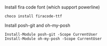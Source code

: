 
Install fira code font (which support powerline)

```
choco install firacode-ttf
```

Install posh-git and oh-my-posh

```
Install-Module posh-git -Scope CurrentUser
Install-Module oh-my-posh -Scope CurrentUser
```
